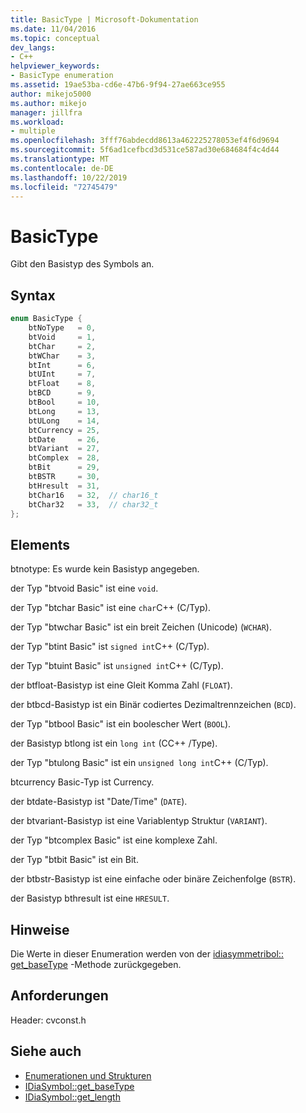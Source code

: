 ```yaml
---
title: BasicType | Microsoft-Dokumentation
ms.date: 11/04/2016
ms.topic: conceptual
dev_langs:
- C++
helpviewer_keywords:
- BasicType enumeration
ms.assetid: 19ae53ba-cd6e-47b6-9f94-27ae663ce955
author: mikejo5000
ms.author: mikejo
manager: jillfra
ms.workload:
- multiple
ms.openlocfilehash: 3fff76abdecdd8613a462225278053ef4f6d9694
ms.sourcegitcommit: 5f6ad1cefbcd3d531ce587ad30e684684f4c4d44
ms.translationtype: MT
ms.contentlocale: de-DE
ms.lasthandoff: 10/22/2019
ms.locfileid: "72745479"
---
```

# <a name="basictype"></a>BasicType
Gibt den Basistyp des Symbols an.

## <a name="syntax"></a>Syntax

```C++
enum BasicType {
    btNoType   = 0,
    btVoid     = 1,
    btChar     = 2,
    btWChar    = 3,
    btInt      = 6,
    btUInt     = 7,
    btFloat    = 8,
    btBCD      = 9,
    btBool     = 10,
    btLong     = 13,
    btULong    = 14,
    btCurrency = 25,
    btDate     = 26,
    btVariant  = 27,
    btComplex  = 28,
    btBit      = 29,
    btBSTR     = 30,
    btHresult  = 31,
    btChar16   = 32,  // char16_t
    btChar32   = 33,  // char32_t
};
```

## <a name="elements"></a>Elements
btnotype: Es wurde kein Basistyp angegeben.

der Typ "btvoid Basic" ist eine `void`.

der Typ "btchar Basic" ist eine `char`C++ (C/Typ).

der Typ "btwchar Basic" ist ein breit Zeichen (Unicode) (`WCHAR`).

der Typ "btint Basic" ist `signed int`C++ (C/Typ).

der Typ "btuint Basic" ist `unsigned int`C++ (C/Typ).

der btfloat-Basistyp ist eine Gleit Komma Zahl (`FLOAT`).

der btbcd-Basistyp ist ein Binär codiertes Dezimaltrennzeichen (`BCD`).

der Typ "btbool Basic" ist ein boolescher Wert (`BOOL`).

der Basistyp btlong ist ein `long int` (CC++ /Type).

der Typ "btulong Basic" ist ein `unsigned long int`C++ (C/Typ).

btcurrency Basic-Typ ist Currency.

der btdate-Basistyp ist "Date/Time" (`DATE`).

der btvariant-Basistyp ist eine Variablentyp Struktur (`VARIANT`).

der Typ "btcomplex Basic" ist eine komplexe Zahl.

der Typ "btbit Basic" ist ein Bit.

der btbstr-Basistyp ist eine einfache oder binäre Zeichenfolge (`BSTR`).

der Basistyp bthresult ist eine `HRESULT`.

## <a name="remarks"></a>Hinweise
Die Werte in dieser Enumeration werden von der [idiasymmetribol:: get_baseType](../../debugger/debug-interface-access/idiasymbol-get-basetype.md) -Methode zurückgegeben.

## <a name="requirements"></a>Anforderungen
Header: cvconst.h

## <a name="see-also"></a>Siehe auch
- [Enumerationen und Strukturen](../../debugger/debug-interface-access/enumerations-and-structures.md)
- [IDiaSymbol::get_baseType](../../debugger/debug-interface-access/idiasymbol-get-basetype.md)
- [IDiaSymbol::get_length](../../debugger/debug-interface-access/idiasymbol-get-length.md)
